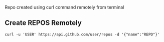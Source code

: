   Repo created using curl command remotely from terminal 
  
  
  
  ## Create REPOS Remotely
  
  `
  curl -u 'USER' https://api.github.com/user/repos -d '{"name":"REPO"}'
  `

